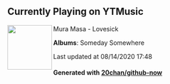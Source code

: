 ## Currently Playing on YTMusic

[<img align="left" width="100" src="https://lh3.googleusercontent.com/WkwAJA45WQYivDAUmCAUK-hPHHxQrGVPPmLi_LA4wrjE6c_QR_ft_oUT3SIa8srv9X23IB0jT8Mk2Ye0">](https://music.youtube.com/channel/UCEYapch47TYc3ldsQIrC3Uw)

Mura Masa - Lovesick

**Albums**: Someday Somewhere

Last updated at 08/14/2020 17:48

#### Generated with [20chan/github-now](https://github.com/20chan/github-now)


<!--
**20chan/20chan** is a ✨ _special_ ✨ repository because its `README.md` (this file) appears on your GitHub profile.

Here are some ideas to get you started:

- 🔭 I’m currently working on ...
- 🌱 I’m currently learning ...
- 👯 I’m looking to collaborate on ...
- 🤔 I’m looking for help with ...
- 💬 Ask me about ...
- 📫 How to reach me: ...
- 😄 Pronouns: ...
- ⚡ Fun fact: ...
-->
